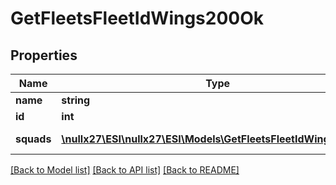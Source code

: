 # GetFleetsFleetIdWings200Ok

## Properties
Name | Type | Description | Notes
------------ | ------------- | ------------- | -------------
**name** | **string** | name string | 
**id** | **int** | id integer | 
**squads** | [**\nullx27\ESI\nullx27\ESI\Models\GetFleetsFleetIdWingsSquad[]**](GetFleetsFleetIdWingsSquad.md) | squads array | 

[[Back to Model list]](../README.md#documentation-for-models) [[Back to API list]](../README.md#documentation-for-api-endpoints) [[Back to README]](../README.md)


